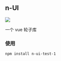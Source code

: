 ## n-UI
![](https://travis-ci.org/Neilai/vue-n-UI.svg?branch=master)

一个 vue 轮子库
### 使用
```angular2html
npm install n-ui-test-1
```